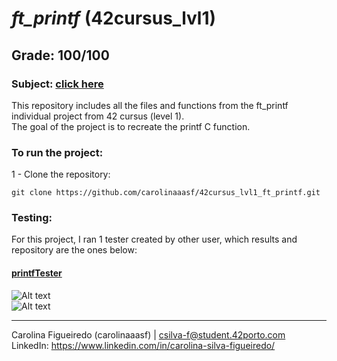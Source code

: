 # *ft_printf* (42cursus_lvl1)
## Grade: 100/100
### Subject: [click here](Extras/en.subject.pdf)
This repository includes all the files and functions from the ft_printf individual project from 42 cursus (level 1). <br />
The goal of the project is to recreate the printf C function.

### To run the project:
1 - Clone the repository:<br />
```
git clone https://github.com/carolinaaasf/42cursus_lvl1_ft_printf.git
```

### Testing:
For this project, I ran 1 tester created by other user, which results and repository are the ones below:<br />
#### [printfTester](https://github.com/kodpe/gnl-station-tester) <br />
![Alt text](Extras/station_tester_1.png "station_tester_1") <br />
![Alt text](Extras/station_tester_2.png "station_tester_2") <br />

--------
Carolina Figueiredo (carolinaaasf) | csilva-f@student.42porto.com <br />
LinkedIn: https://www.linkedin.com/in/carolina-silva-figueiredo/
